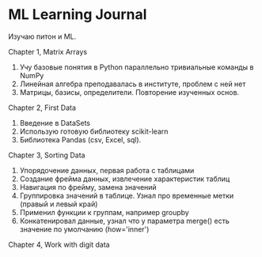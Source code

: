 # ML Learning Journal
Изучаю питон и ML.

Chapter 1, Matrix Arrays
1. Учу базовые понятия в Python параллельно тривиальные команды в NumPy
2. Линейная алгебра преподавалась в институте, проблем с ней нет
3. Матрицы, базисы, определители. Повторение изученных основ.

Chapter 2, First Data
1. Введение в DataSets
2. Использую готовую библиотеку scikit-learn
3. Библиотека Pandas (csv, Excel, sql).

Chapter 3, Sorting Data
1. Упорядочение данных, первая работа с таблицами
2. Создание фрейма данных, извлечение характеристик таблиц
3. Навигация по фрейму, замена значений
4. Группировка значений в таблице. Узнал про временные метки (правый и левый край)
5. Применил функции к группам, например groupby
6. Конкатенировал данные, узнал что у параметра merge() есть значение по умолчанию (how='inner')

Chapter 4, Work with digit data
